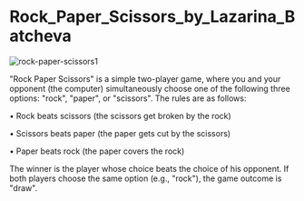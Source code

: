 # Rock_Paper_Scissors_by_Lazarina_Batcheva

![rock-paper-scissors1](https://github.com/LazarinaBatcheva/Rock_Paper_Scissors_by_Lazarina_Batcheva/assets/134694151/7bd17b0a-ade5-4e2f-ad1e-5205bd544222)


"Rock Paper Scissors" is a simple two-player game, where you and your opponent (the computer) simultaneously
choose one of the following three options: "rock", "paper", or "scissors". The rules are as follows:

  • Rock beats scissors (the scissors get broken by the rock)
  
  • Scissors beats paper (the paper gets cut by the scissors)
  
  • Paper beats rock (the paper covers the rock)

The winner is the player whose choice beats the choice of his opponent. If both players choose the same option
(e.g., "rock"), the game outcome is "draw".
